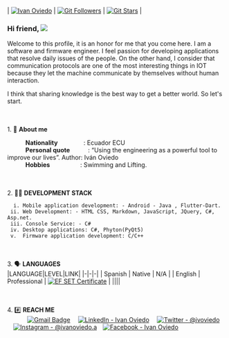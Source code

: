 | [![Ivan Oviedo](https://img.shields.io/badge/IO-IVAN%20OVIEDO-blue)](#) | [![Git Followers](https://img.shields.io/github/followers/ioviedodev)](#) | [![Git Stars](https://img.shields.io/github/stars/ioviedodev?label=Profile%20Stars&logo=Profile%20stars&logoColor=b)](#) | 

### Hi friend, ![](https://user-images.githubusercontent.com/18350557/176309783-0785949b-9127-417c-8b55-ab5a4333674e.gif) 
Welcome to this profile, it is an honor for me that you come here. I am a software and firmware engineer. I feel passion for developing applications that resolve daily issues of the people. On the other hand, I consider that communication protocols are one of the most interesting things in IOT because they let the machine communicate by themselves without human interaction.<br>

I think that sharing knowledge is the best way to get a better world. So let's start.

<br><br>1.  🧑 **About me**<br>

&emsp;&emsp;&emsp;**Nationality**&emsp;&emsp;&emsp;&emsp;&nbsp;: Ecuador ECU<br>
&emsp;&emsp;&emsp;**Personal quote**&emsp;&emsp;&emsp;: “Using the engineering as a powerful tool to improve our lives”. Author: Iván Oviedo<br>
&emsp;&emsp;&emsp;**Hobbies**&emsp;&emsp;&emsp;&emsp;&emsp;: Swimming and Lifting.<br>

<br><br> 2.  🧑‍💼 **DEVELOPMENT STACK**<br>

      i. Mobile application development: - Android - Java , Flutter-Dart.              
     ii. Web Development: - HTML CSS, Markdown, JavaScript, JQuery, C#, Asp.net.
     iii. Console Service: - C#
     iv. Desktop applications: C#, Phyton(PyQt5)
     v.  Firmware application development: C/C++

<br><br>3.  🗣️ **LANGUAGES**<br>
|LANGUAGE|LEVEL|LINK|
|-|-|-|
| Spanish | Native       | N/A |
| English | Professional | [![EF SET Certificate](https://www.efset.org/cert/6ea6771479ceeade5f025fb16ff71264.svg)](https://www.efset.org/cert/NtUDTT) | 
||||


<br><br>4. #️⃣ **REACH ME**<br>
&emsp;&emsp;&emsp;
[![Gmail Badge](https://img.shields.io/badge/Mail-D14836?style=for-the-badge&logo=Microsoft&logoColor=white)](mailto:ivan@oviedoengineering.com) &emsp;[![LinkedIn - Ivan Oviedo](https://img.shields.io/badge/LinkedIn-0077B5?style=for-the-badge&logo=linkedin&logoColor=white)](https://www.linkedin.com/in/iván-oviedo-a72a19109)&emsp;
[![Twitter - @ivoviedo](https://img.shields.io/badge/Twitter-1DA1F2?style=for-the-badge&logo=twitter&logoColor=white)](https://twitter.com/ivoviedo)&emsp;[![Instagram - @ivanoviedo.a](https://img.shields.io/badge/Instagram-E4405F?style=for-the-badge&logo=instagram&logoColor=white )](https://www.instagram.com/ivanoviedo.a)&emsp;[![Facebook - Ivan Oviedo](https://img.shields.io/badge/Facebook-1877F2?style=for-the-badge&logo=facebook&logoColor=white)](https://www.facebook.com/ivoviedo)&emsp;

<!--
**ioviedodev/ioviedodev** is a ✨ _special_ ✨ repository because its `README.md` (this file) appears on your GitHub profile.

Here are some ideas to get you started:

- 🔭 I’m currently working on ...
- 🌱 I’m currently learning ...
- 👯 I’m looking to collaborate on ...
- 🤔 I’m looking for help with ...
- 💬 Ask me about ...
- 📫 How to reach me: ...
- 😄 Pronouns: ...
- ⚡ Fun fact: ...
-->
